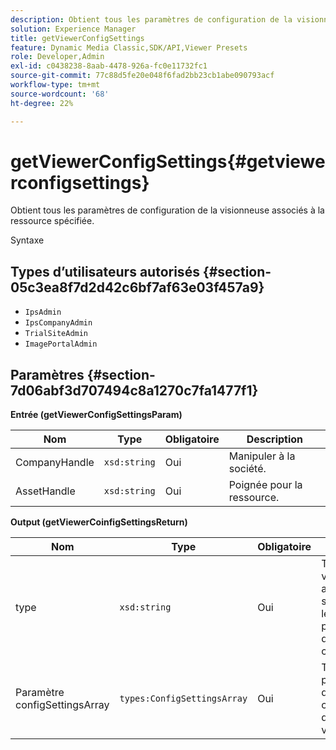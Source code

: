 ```yaml
---
description: Obtient tous les paramètres de configuration de la visionneuse associés à la ressource spécifiée.
solution: Experience Manager
title: getViewerConfigSettings
feature: Dynamic Media Classic,SDK/API,Viewer Presets
role: Developer,Admin
exl-id: c0438238-8aab-4478-926a-fc0e11732fc1
source-git-commit: 77c88d5fe20e048f6fad2bb23cb1abe090793acf
workflow-type: tm+mt
source-wordcount: '68'
ht-degree: 22%

---
```


# getViewerConfigSettings{#getviewerconfigsettings}

Obtient tous les paramètres de configuration de la visionneuse associés à la ressource spécifiée.

Syntaxe

## Types d’utilisateurs autorisés {#section-05c3ea8f7d2d42c6bf7af63e03f457a9}

* `IpsAdmin`
* `IpsCompanyAdmin`
* `TrialSiteAdmin`
* `ImagePortalAdmin`

## Paramètres {#section-7d06abf3d707494c8a1270c7fa1477f1}

**Entrée (getViewerConfigSettingsParam)**

| Nom | Type | Obligatoire | Description |
|---|---|---|---|
| CompanyHandle | `xsd:string` | Oui | Manipuler à la société. |
| AssetHandle | `xsd:string` | Oui | Poignée pour la ressource. |

**Output (getViewerCoinfigSettingsReturn)**

| Nom | Type | Obligatoire | Description |
|---|---|---|---|
| type | `xsd:string` | Oui | Type de visionneuse auquel s’appliquent les paramètres de configuration. |
| Paramètre configSettingsArray | `types:ConfigSettingsArray` | Oui | Tableau des paramètres de configuration de la visionneuse. |
